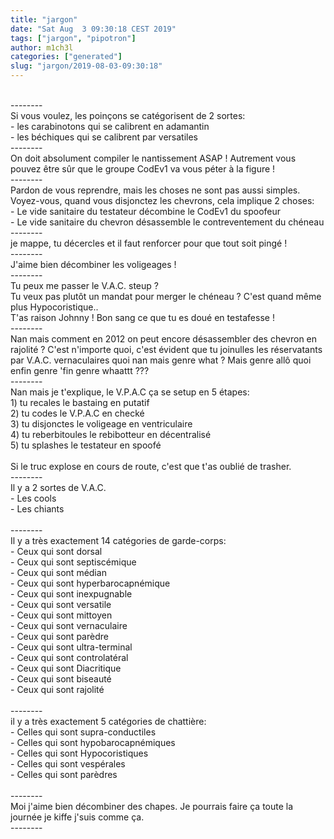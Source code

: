 ```yaml
---
title: "jargon"
date: "Sat Aug  3 09:30:18 CEST 2019"
tags: ["jargon", "pipotron"]
author: m1ch3l
categories: ["generated"]
slug: "jargon/2019-08-03-09:30:18"
---
```


<br />--------<br />Si vous voulez, les poinçons se catégorisent de 2 sortes:<br />- les carabinotons qui se calibrent en adamantin<br />- les béchiques qui se calibrent par versatiles<br />--------<br />On doit absolument compiler le nantissement ASAP ! Autrement vous pouvez être sûr que le groupe CodEv1 va vous péter à la figure !<br />--------<br />Pardon de vous reprendre, mais les choses ne sont pas aussi simples. Voyez-vous, quand vous disjonctez les chevrons, cela implique 2 choses: <br />- Le vide sanitaire du testateur décombine le CodEv1 du spoofeur<br />- Le vide sanitaire du chevron désassemble le contreventement du chéneau<br />--------<br />je mappe, tu décercles et il faut renforcer pour que tout soit pingé !<br />--------<br />J'aime bien décombiner les voligeages !<br />--------<br />Tu peux me passer le V.A.C. steup ? <br />Tu veux pas plutôt un mandat pour merger le chéneau ? C'est quand même plus Hypocoristique.. <br />T'as raison Johnny ! Bon sang ce que tu es doué en testafesse !<br />--------<br />Nan mais comment en 2012 on peut encore désassembler des chevron en rajolité ? C'est n'importe quoi, c'est évident que tu joinulles les réservatants par V.A.C. vernaculaires quoi nan mais genre what ? Mais genre allô quoi enfin genre 'fin genre whaattt ???<br />--------<br />Nan mais je t'explique, le V.P.A.C ça se setup en 5 étapes:<br />1) tu recales le bastaing en putatif<br />2) tu codes le V.P.A.C en checké<br />3) tu disjonctes le voligeage en ventriculaire<br />4) tu reberbitoules le rebibotteur en décentralisé<br />5) tu splashes le testateur en spoofé<br /><br />Si le truc explose en cours de route, c'est que t'as oublié de trasher.<br />--------<br />Il y a 2 sortes de V.A.C.<br />- Les cools<br />- Les chiants<br /><br />--------<br />Il y a très exactement 14 catégories de garde-corps:<br />- Ceux qui sont dorsal <br />- Ceux qui sont septiscémique <br />- Ceux qui sont médian <br />- Ceux qui sont hyperbarocapnémique <br />- Ceux qui sont inexpugnable <br />- Ceux qui sont versatile <br />- Ceux qui sont mittoyen <br />- Ceux qui sont vernaculaire <br />- Ceux qui sont parèdre <br />- Ceux qui sont ultra-terminal <br />- Ceux qui sont controlatéral <br />- Ceux qui sont Diacritique <br />- Ceux qui sont biseauté <br />- Ceux qui sont rajolité <br /><br />--------<br />il y a très exactement 5 catégories de chattière:<br />- Celles qui sont supra-conductiles <br />- Celles qui sont hypobarocapnémiques <br />- Celles qui sont Hypocoristiques <br />- Celles qui sont vespérales <br />- Celles qui sont parèdres <br /><br />--------<br />Moi j'aime bien décombiner des chapes. Je pourrais faire ça toute la journée je kiffe j'suis comme ça.<br />--------<br />
